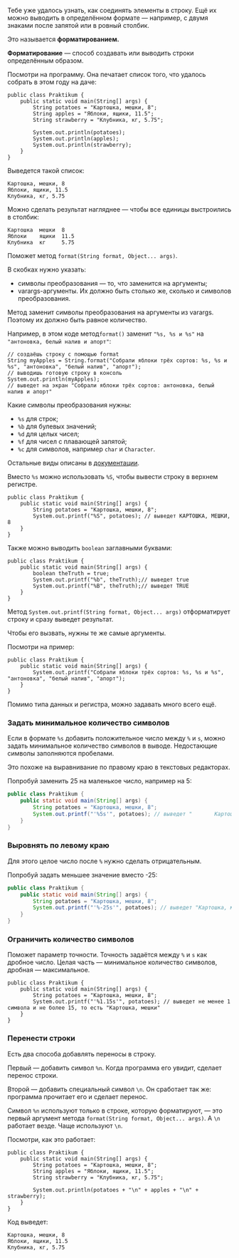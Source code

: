 Тебе уже удалось узнать, как соединять элементы в строку. Ещё их можно выводить в определённом формате — например, с двумя знаками после запятой или в ровный столбик.

Это называется **форматированием.**

**Форматирование** — способ создавать или выводить строки определённым образом.

Посмотри на программу. Она печатает список того, что удалось собрать в этом году на даче:
```
public class Praktikum {
    public static void main(String[] args) {
        String potatoes = "Картошка, мешки, 8";
        String apples = "Яблоки, ящики, 11.5";
        String strawberry = "Клубника, кг, 5.75";

        System.out.println(potatoes);
        System.out.println(apples);
        System.out.println(strawberry);
    }
} 
```

Выведется такой список:
```
Картошка, мешки, 8
Яблоки, ящики, 11.5
Клубника, кг, 5.75 
```

Можно сделать результат нагляднее — чтобы все единицы выстроились в столбик:
```
Картошка  мешки  8      
Яблоки    ящики  11.5   
Клубника  кг     5.75 
```

Поможет метод `format(String format, Object... args)`.

В скобках нужно указать:

- символы преобразования — то, что заменится на аргументы;
- varargs-аргументы. Их должно быть столько же, сколько и символов преобразования.

Метод заменит символы преобразования на аргументы из varargs. Поэтому их должно быть равное количество.

Например, в этом коде метод`format()` заменит `"%s, %s и %s"` на `"антоновка, белый налив и апорт"`:
```
// создаёшь строку с помощью format
String myApples = String.format("Собрали яблоки трёх сортов: %s, %s и %s", "антоновка", "белый налив", "апорт");
// выводишь готовую строку в консоль
System.out.println(myApples);
// выведет на экран "Собрали яблоки трёх сортов: антоновка, белый налив и апорт" 
```

Какие символы преобразования нужны:

- `%s` для строк;
- `%b` для булевых значений;
- `%d` для целых чисел;
- `%f` для чисел с плавающей запятой;
- `%c` для символов, например `char` и `Character`.

Остальные виды описаны в [документации](https://docs.oracle.com/javase/8/docs/api/java/util/Formatter.html#syntax).

Вместо `%s` можно использовать `%S`, чтобы вывести строку в верхнем регистре.
```
public class Praktikum {
    public static void main(String[] args) {
        String potatoes = "Картошка, мешки, 8";
        System.out.printf("%S", potatoes); // выведет КАРТОШКА, МЕШКИ, 8
    }
} 
```

Также можно выводить `boolean` заглавными буквами:
```
public class Praktikum {
    public static void main(String[] args) {
        boolean theTruth = true;
        System.out.printf("%b", theTruth);// выведет true
        System.out.printf("%B", theTruth);// выведет TRUE
    }
} 
```

Метод `System.out.printf(String format, Object... args)` отформатирует строку и сразу выведет результат.

Чтобы его вызвать, нужны те же самые аргументы.

Посмотри на пример:
```
public class Praktikum {
    public static void main(String[] args) {
        System.out.printf("Собрали яблоки трёх сортов: %s, %s и %s", "антоновка", "белый налив", "апорт");
    }
} 
```

Помимо типа данных и регистра, можно задавать много всего ещё.

### Задать минимальное количество символов

Если в формате `%s` добавить положительное число между `%` и `s`, можно задать минимальное количество символов в выводе. Недостающие символы заполняются пробелами.

Это похоже на выравнивание по правому краю в текстовых редакторах.

Попробуй заменить 25 на маленькое число, например на 5:

```java
public class Praktikum {
    public static void main(String[] args) {
        String potatoes = "Картошка, мешки, 8";
        System.out.printf("'%5s'", potatoes); // выведет "       Картошка, мешки, 8"
    }
}
```

### Выровнять по левому краю

Для этого целое число после `%` нужно сделать отрицательным.

Попробуй задать меньшее значение вместо -25:

```java
public class Praktikum {
    public static void main(String[] args) {
        String potatoes = "Картошка, мешки, 8";
        System.out.printf("'%-25s'", potatoes); // выведет "Картошка, мешки, 8       "
	}
}
```

### Ограничить количество символов

Поможет параметр точности. Точность задаётся между `%` и `s` как дробное число. Целая часть — минимальное количество символов, дробная — максимальное.
```
public class Praktikum {
    public static void main(String[] args) {
        String potatoes = "Картошка, мешки, 8";
        System.out.printf("'%1.15s'", potatoes); // выведет не менее 1 символа и не более 15, то есть "Картошка, мешки"
    }
} 
```

### Перенести строки

Есть два способа добавлять переносы в строку.

Первый — добавить символ `%n`. Когда программа его увидит, сделает перенос строки.

Второй — добавить специальный символ `\n`. Он сработает так же: программа прочитает его и сделает перенос.

Символ `%n` используют только в строке, которую форматируют, — это первый аргумент метода `format(String format, Object... args)`. А `\n` работает везде. Чаще используют `\n`.

Посмотри, как это работает:
```
public class Praktikum {
    public static void main(String[] args) {
        String potatoes = "Картошка, мешки, 8";
        String apples = "Яблоки, ящики, 11.5";
        String strawberry = "Клубника, кг, 5.75";

        System.out.println(potatoes + "\n" + apples + "\n" + strawberry);
    }
} 
```

Код выведет:
```
Картошка, мешки, 8
Яблоки, ящики, 11.5
Клубника, кг, 5.75 
```